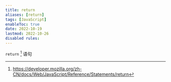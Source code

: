 ```yaml
---
title: return
aliases: [return]
tags: [JavaScript]
enableToc: true
date: 2022-10-19
lastmod: 2022-10-26
disabled rules: 
---
```


`return` [^1] 语句

[^1]: <https://developer.mozilla.org/zh-CN/docs/Web/JavaScript/Reference/Statements/return>
